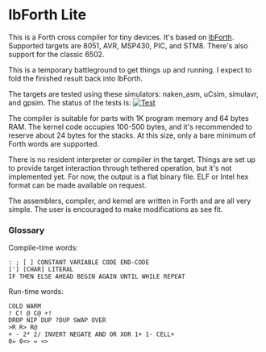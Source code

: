 # lbForth Lite

This is a Forth cross compiler for tiny devices.  It's based on
[lbForth](http://github.com/larsbrinkhoff/lbForth).  Supported targets
are 8051, AVR, MSP430, PIC, and STM8.  There's also support for the
classic 6502.

This is a temporary battleground to get things up and running.  I
expect to fold the finished result back into lbForth.

The targets are tested using these simulators: naken_asm, uCsim,
simulavr, and gpsim.  The status of the tests is:
[![Test](https://travis-ci.org/larsbrinkhoff/xForth.svg?branch=master)](https://travis-ci.org/larsbrinkhoff/xForth)

The compiler is suitable for parts with 1K program memory and 64 bytes
RAM.  The kernel code occupies 100-500 bytes, and it's recommended to
reserve about 24 bytes for the stacks.  At this size, only a bare
minimum of Forth words are supported.

There is no resident interpreter or compiler in the target.  Things
are set up to provide target interaction through tethered operation,
but it's not implemented yet.  For now, the output is a flat binary
file.  ELF or Intel hex format can be made available on request.

The assemblers, compiler, and kernel are written in Forth and are all
very simple.  The user is encouraged to make modifications as see fit.

### Glossary 
 
Compile-time words:

    : ; [ ] CONSTANT VARIABLE CODE END-CODE
    ['] [CHAR] LITERAL
    IF THEN ELSE AHEAD BEGIN AGAIN UNTIL WHILE REPEAT

Run-time words:

    COLD WARM
    ! C! @ C@ +!
    DROP NIP DUP ?DUP SWAP OVER
    >R R> R@
    + - 2* 2/ INVERT NEGATE AND OR XOR 1+ 1- CELL+
    0= 0<> = <>
